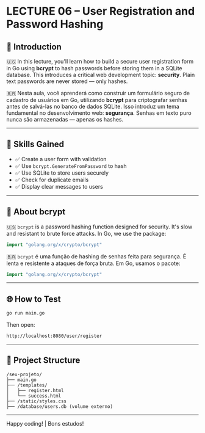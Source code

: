 # LECTURE 06 – User Registration and Password Hashing

## 🧭 Introduction

🇺🇸 In this lecture, you'll learn how to build a secure user registration form in Go using **bcrypt** to hash passwords before storing them in a SQLite database. This introduces a critical web development topic: **security**. Plain text passwords are never stored — only hashes.

🇧🇷 Nesta aula, você aprenderá como construir um formulário seguro de cadastro de usuários em Go, utilizando **bcrypt** para criptografar senhas antes de salvá-las no banco de dados SQLite. Isso introduz um tema fundamental no desenvolvimento web: **segurança**. Senhas em texto puro nunca são armazenadas — apenas os hashes.

---

## 🧰 Skills Gained

- ✅ Create a user form with validation  
- ✅ Use `bcrypt.GenerateFromPassword` to hash  
- ✅ Use SQLite to store users securely  
- ✅ Check for duplicate emails  
- ✅ Display clear messages to users

---

## 🔐 About bcrypt

🇺🇸 `bcrypt` is a password hashing function designed for security. It's slow and resistant to brute force attacks. In Go, we use the package:

```go
import "golang.org/x/crypto/bcrypt"
```

🇧🇷 `bcrypt` é uma função de hashing de senhas feita para segurança. É lenta e resistente a ataques de força bruta. Em Go, usamos o pacote:

```go
import "golang.org/x/crypto/bcrypt"
```

---

## 🌐 How to Test

```bash
go run main.go
```

Then open:

```
http://localhost:8080/user/register
```

---

## 📁 Project Structure

```
/seu-projeto/
├── main.go
├── /templates/
│   ├── register.html
│   └── success.html
├── /static/styles.css
├── /database/users.db (volume externo)
```

---

Happy coding! | Bons estudos!
